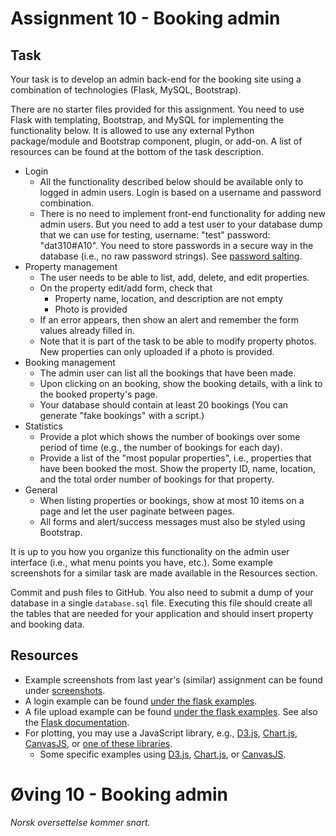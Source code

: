 # Assignment 10 - Booking admin

## Task

Your task is to develop an admin back-end for the booking site using a combination of technologies (Flask, MySQL, Bootstrap).

There are no starter files provided for this assignment.
You need to use Flask with templating, Bootstrap, and MySQL for implementing the functionality below. It is allowed to use any external Python package/module and Bootstrap component, plugin, or add-on.  A list of resources can be found at the bottom of the task description.

  * Login
    - All the functionality described below should be available only to logged in admin users. Login is based on a username and password combination.
    - There is no need to implement front-end functionality for adding new admin users. But you need to add a test user to your database dump that we can use for testing, username: "test" password: "dat310#A10". You need to store passwords in a secure way in the database (i.e., no raw password strings). See [password salting](http://flask.pocoo.org/snippets/54/).
  * Property management
    - The user needs to be able to list, add, delete, and edit properties.
    - On the property edit/add form, check that
        - Property name, location, and description are not empty
        - Photo is provided
    - If an error appears, then show an alert and remember the form values already filled in.
    - Note that it is part of the task to be able to modify property photos. New properties can only uploaded if a photo is provided.
  * Booking management
    - The admin user can list all the bookings that have been made.
    - Upon clicking on an booking, show the booking details, with a link to the booked property's page.
    - Your database should contain at least 20 bookings (You can generate "fake bookings" with a script.)
  * Statistics
    - Provide a plot which shows the number of bookings over some period of time (e.g., the number of bookings for each day).
    - Provide a list of the "most popular properties", i.e., properties that have been booked the most. Show the property ID, name, location, and the total order number of bookings for that property.
  * General
    - When listing properties or bookings, show at most 10 items on a page and let the user paginate between pages.
    - All forms and alert/success messages must also be styled using Bootstrap.

It is up to you how you organize this functionality on the admin user interface (i.e., what menu points you have, etc.). Some example screenshots for a similar task are made available in the Resources section.

Commit and push files to GitHub. You also need to submit a dump of your database in a single `database.sql` file.  Executing this file should create all the tables that are needed for your application and should insert property and booking data.


## Resources

  * Example screenshots from last year's (similar) assignment can be found under [screenshots](screenshots/).
  * A login example can be found [under the flask examples](/examples/python/flask/9_login).
  * A file upload example can be found [under the flask examples](/examples/python/flask/8_file_upload). See also the [Flask documentation](http://flask.pocoo.org/docs/0.12/patterns/fileuploads/).
  * For plotting, you may use a JavaScript library, e.g., [D3.js](https://d3js.org/), [Chart.js](http://www.chartjs.org/), [CanvasJS](http://canvasjs.com/), or [one of these libraries](https://www.sitepoint.com/15-best-javascript-charting-libraries/).
    - Some specific examples using [D3.js](http://bl.ocks.org/d3noob/8952219), [Chart.js](http://www.chartjs.org/docs/#line-chart-introduction), or [CanvasJS](http://canvasjs.com/html5-javascript-line-chart/).


# Øving 10 - Booking admin

*Norsk oversettelse kommer snart.*
